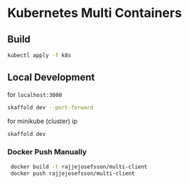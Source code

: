 # Kubernetes Multi Containers

## Build

```sh
kubectl apply -f k8s
```

## Local Development

for `localhost:3000`

```sh
skaffold dev --port-forward
```

for minikube (cluster) ip

```sh
skaffold dev
```

### Docker Push Manually

```sh
 docker build -t rajjejosefsson/multi-client
 docker push rajjejosefsson/multi-client
```
